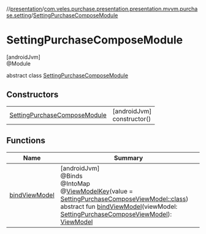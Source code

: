 //[presentation](../../../index.md)/[com.veles.purchase.presentation.presentation.mvvm.purchase.setting](../index.md)/[SettingPurchaseComposeModule](index.md)

# SettingPurchaseComposeModule

[androidJvm]\
@Module

abstract class [SettingPurchaseComposeModule](index.md)

## Constructors

| | |
|---|---|
| [SettingPurchaseComposeModule](-setting-purchase-compose-module.md) | [androidJvm]<br>constructor() |

## Functions

| Name | Summary |
|---|---|
| [bindViewModel](bind-view-model.md) | [androidJvm]<br>@Binds<br>@IntoMap<br>@[ViewModelKey](../../com.veles.purchase.presentation.di.annotation.mapkey/-view-model-key/index.md)(value = [SettingPurchaseComposeViewModel::class](../-setting-purchase-compose-view-model/index.md))<br>abstract fun [bindViewModel](bind-view-model.md)(viewModel: [SettingPurchaseComposeViewModel](../-setting-purchase-compose-view-model/index.md)): [ViewModel](https://developer.android.com/reference/kotlin/androidx/lifecycle/ViewModel.html) |
